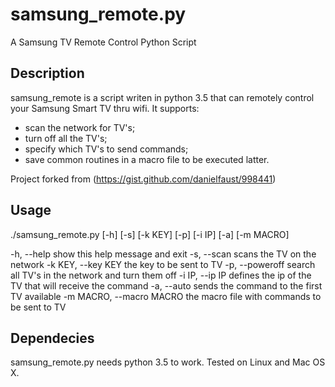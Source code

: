 # samsung_remote.py
A Samsung TV Remote Control Python Script

## Description
samsung_remote is a script writen in python 3.5 that can remotely control your Samsung Smart TV thru wifi. It supports:

- scan the network for TV's;
- turn off all the TV's;
- specify which TV's to send commands;
- save common routines in a macro file to be executed latter.

Project forked from (https://gist.github.com/danielfaust/998441)

## Usage
./samsung_remote.py [-h] [-s] [-k KEY] [-p] [-i IP] [-a] [-m MACRO]

  -h, --help              show this help message and exit
  -s, --scan              scans the TV on the network
  -k KEY, --key KEY       the key to be sent to TV
  -p, --poweroff          search all TV's in the network and turn them off
  -i IP, --ip IP          defines the ip of the TV that will receive the command
  -a, --auto              sends the command to the first TV available
  -m MACRO, --macro MACRO the macro file with commands to be sent to TV

## Dependecies
samsung_remote.py needs python 3.5 to work. Tested on Linux and Mac OS X.
